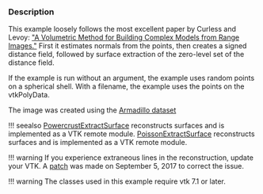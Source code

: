 ### Description
This example loosely follows the most excellent paper by Curless and Levoy: ["A Volumetric Method for Building Complex Models from Range Images."](https://graphics.stanford.edu/papers/volrange) First it estimates normals from the points, then creates a signed distance field, followed by surface extraction of the zero-level set of the distance field.

If the example is run without an argument, the example uses random points on a spherical shell. With a filename, the example uses the points on the vtkPolyData.

The image was created using the [Armadillo dataset](https://github.com/lorensen/VTKExamples/blob/master/src/Testing/Data/Armadillo.ply?raw=true)

!!! seealso
    [PowercrustExtractSurface](/Cxx/Points/PowercrustExtractSurface) reconstructs surfaces and is implemented as a VTK remote module. [PoissonExtractSurface](/Cxx/Points/PoissonExtractSurface) reconstructs surfaces and is implemented as a VTK remote module.

!!! warning
    If you experience extraneous lines in the reconstruction, update your VTK. A [patch](https://gitlab.kitware.com/vtk/vtk/merge_requests/3238) was made on September 5, 2017 to correct the issue.

!!! warning
    The classes used in this example require vtk 7.1 or later.

